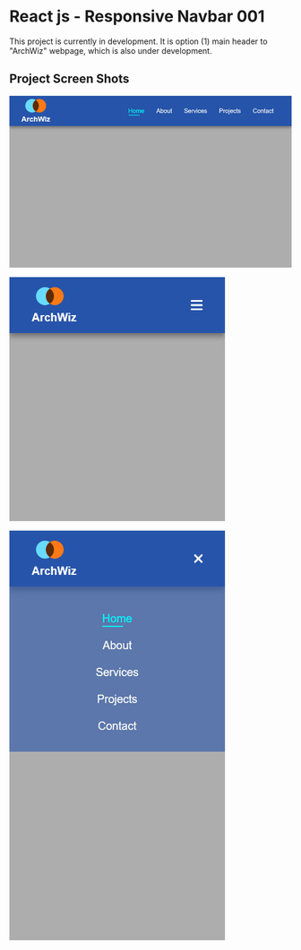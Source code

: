 # React js - Responsive Navbar 001

This project is currently in development. It is option (1) main header to "ArchWiz" webpage, which is also under development.

## Project Screen Shots

![Screen shot 001](src/assets/Screen-Shot001.jpg)

![Screen shot 002](src/assets/Screen-Shot002.jpg)

![Screen shot 003](src/assets/Screen-Shot003.jpg)


